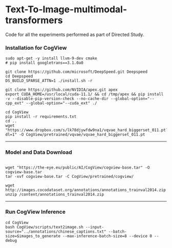 # Text-To-Image-multimodal-transformers
Code for all the experiments performed as part of Directed Study.

### Installation for CogView

```shell
sudo apt-get -y install llvm-9-dev cmake
# pip install googletrans==3.1.0a0

git clone https://github.com/microsoft/DeepSpeed.git Deepspeed
cd Deepspeed
DS_BUILD_SPARSE_ATTN=1 ./install.sh -r

git clone https://github.com/NVIDIA/apex.git apex
export CUDA_HOME=/usr/local/cuda-11.1/ && cd /tmp/apex && pip install -v --disable-pip-version-check --no-cache-dir --global-option="--cpp_ext" --global-option="--cuda_ext" ./

cd CogView
pip install -r requirements.txt
cd ..
wget "https://www.dropbox.com/s/lk78djywfdw9na1/vqvae_hard_biggerset_011.pt?dl=1" -O CogView/pretrained/vqvae/vqvae_hard_biggerset_011.pt
```
---
### Model and Data Download
```shell

wget "https://the-eye.eu/public/AI/CogView/cogview-base.tar" -O cogview-base.tar
tar -xvf cogview-base.tar -C CogView/pretrained/cogview/

wget http://images.cocodataset.org/annotations/annotations_trainval2014.zip
unzip /content/annotations_trainval2014.zip
```
---
### Run CogView Inference
```shell
cd CogView
bash CogView/scripts/text2image.sh --input-source="../annotations/chinese_captions.txt" --batch-size=$images_to_generate --max-inference-batch-size=8 --device 0 --debug
```